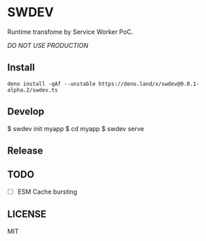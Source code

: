 # SWDEV

Runtime transfome by Service Worker PoC.

_DO NOT USE PRODUCTION_

## Install

```
deno install -qAf --unstable https://deno.land/x/swdev@0.0.1-alpha.2/swdev.ts
```

## Develop

$ swdev init myapp
$ cd myapp
$ swdev serve

## Release

## TODO

- [ ] ESM Cache bursting

## LICENSE

MIT
